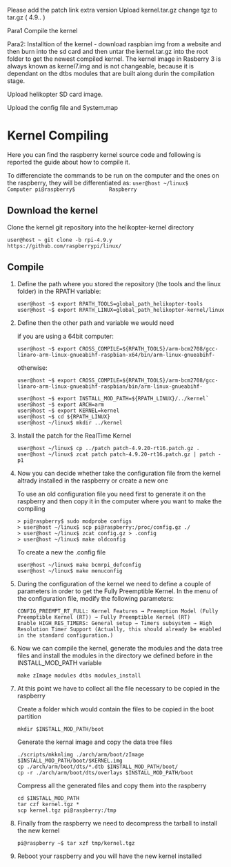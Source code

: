 Please add the patch link
extra version
Upload kernel.tar.gz
change tgz to tar.gz ( 4.9.. ) 

Para1 Compile the kernel

Para2: Installtion of the kernel - download raspbian img from a website and then burn into the sd card and then untar the kernel.tar.gz into the root folder to get the newest compiled kernel.
The kernel image in Rasberry 3 is always known as kernel7.img and is not changeable, because it is dependant on the dtbs modules that are built along durin the compilation stage.

Upload helikopter SD card image.

Upload the config file and System.map 




# Kernel Compiling
Here you can find the raspberry kernel source code and following is reported the guide about how to compile it.

To differenciate the commands to be run on the computer and the ones on the raspberry, they will be differentiated as:
    ```
    user@host ~/linux$      Computer
    pi@raspberry$           Raspberry
    ```

## Download the kernel
Clone the kernel git repository into the helikopter-kernel directory
```
user@host ~ git clone -b rpi-4.9.y https://github.com/raspberrypi/linux/
```

## Compile

1. Define the path where you stored the repository (the tools and the linux folder) in the RPATH variable:
    ```
    user@host ~$ export RPATH_TOOLS=global_path_helikopter-tools
    user@host ~$ export RPATH_LINUX=global_path_helikopter-kernel/linux
   	```

2. Define then the other path and variable we would need
	
	if you are using a 64bit computer:
    ```
	user@host ~$ export CROSS_COMPILE=${RPATH_TOOLS}/arm-bcm2708/gcc-linaro-arm-linux-gnueabihf-raspbian-x64/bin/arm-linux-gnueabihf-
	```
	otherwise:
	```
	user@host ~$ export CROSS_COMPILE=${RPATH_TOOLS}/arm-bcm2708/gcc-linaro-arm-linux-gnueabihf-raspbian/bin/arm-linux-gnueabihf-
	```
    
    ```
	user@host ~$ export INSTALL_MOD_PATH=${RPATH_LINUX}/../kernel`
	user@host ~$ export ARCH=arm
	user@host ~$ export KERNEL=kernel
	user@host ~$ cd ${RPATH_LINUX}
	user@host ~/linux$ mkdir ../kernel
	```

3. Install the patch for the RealTime Kernel
	```
	user@host ~/linux$ cp ../patch patch-4.9.20-rt16.patch.gz .
    user@host ~/linux$ zcat patch patch-4.9.20-rt16.patch.gz | patch -p1
    ```

4. Now you can decide whether take the configuration file from the kernel altrady installed in the raspberry or create a new one

	To use an old configuration file you need first to generate it on the raspberry and then copy it in the computer where you want to make the compiling
	```
	> pi@raspberry$ sudo modprobe configs
	> user@host ~/linux$ scp pi@raspberry:/proc/config.gz ./
	> user@host ~/linux$ zcat config.gz > .config
	> user@host ~/linux$ make oldconfig
	```

	To create a new the .config file
	```
	user@host ~/linux$ make bcmrpi_defconfig
	user@host ~/linux$ make menuconfig
	```

5. During the configuration of the kernel we need to define a couple of parameters in order to get the Fully Preemptible Kernel.
In the menu of the configuration file, modify the following parameters:
    ```
	CONFIG_PREEMPT_RT_FULL: Kernel Features → Preemption Model (Fully Preemptible Kernel (RT)) → Fully Preemptible Kernel (RT)
	Enable HIGH_RES_TIMERS: General setup → Timers subsystem → High Resolution Timer Support (Actually, this should already be enabled in the standard configuration.)
	```

6. Now we can compile the kernel, generate the modules and the data tree files and install the modules in the directory we defined before in the INSTALL_MOD_PATH variable
    ```
	make zImage modules dtbs modules_install
	```

7. At this point we have to collect all the file necessary to be copied in the raspberry

	Create a folder which would contain the files to be copied in the boot partition
	```
	mkdir $INSTALL_MOD_PATH/boot
	```

	Generate the kernal image and copy the data tree files
	```
	./scripts/mkknlimg ./arch/arm/boot/zImage $INSTALL_MOD_PATH/boot/$KERNEL.img
	cp ./arch/arm/boot/dts/*.dtb $INSTALL_MOD_PATH/boot/
	cp -r ./arch/arm/boot/dts/overlays $INSTALL_MOD_PATH/boot
	```

	Compress all the generated files and copy them into the raspberry
	```
	cd $INSTALL_MOD_PATH
	tar czf kernel.tgz *  
	scp kernel.tgz pi@raspberry:/tmp
	```

8. Finally from the raspberry we need to decompress the tarball to install the new kernel
	```
    pi@raspberry ~$ tar xzf tmp/kernel.tgz
    ```

9. Reboot your raspberry and you will have the new kernel installed